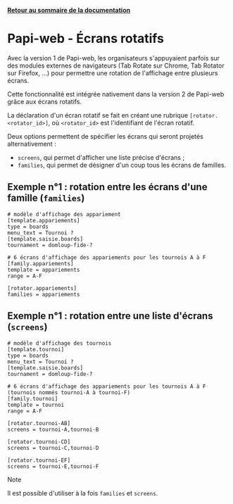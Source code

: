 **[Retour au sommaire de la documentation](../README.md)**

# Papi-web - Écrans rotatifs

Avec la version 1 de Papi-web, les organisateurs s'appuyaient parfois sur des modules externes de navigateurs (Tab Rotate sur Chrome, Tab Rotator sur Firefox, ...) pour permettre une rotation de l'affichage entre plusieurs écrans.

Cette fonctionnalité est intégrée nativement dans la version 2 de Papi-web grâce aux écrans rotatifs.

La déclaration d'un écran rotatif se fait en créant une rubrique `[rotator.<rotator_id>]`, où `<rotator_id>` est l'identifiant de l'écran rotatif.

Deux options permettent de spécifier les écrans qui seront projetés alternativement :
- `screens`, qui permet d'afficher une liste précise d'écrans ;
- `families`, qui permet de désigner d'un coup tous les écrans de familles.

## Exemple n°1 : rotation entre les écrans d'une famille (`families`)

```
# modèle d'affichage des appariement
[template.appariements]
type = boards
menu_text = Tournoi ?
[template.saisie.boards]
tournament = domloup-fide-?

# 6 écrans d'affichage des appariements pour les tournois A à F
[family.appariements]
template = appariements
range = A-F

[rotator.appariements]
families = appariements
```

## Exemple n°1 : rotation entre une liste d'écrans (`screens`)

```
# modèle d'affichage des tournois
[template.tournoi]
type = boards
menu_text = Tournoi ?
[template.saisie.boards]
tournament = domloup-fide-?

# 6 écrans d'affichage des appariements pour les tournois A à F (tournois nommés tournoi-A à tournoi-F)
[family.tournoi]
template = tournoi
range = A-F

[rotator.tournoi-AB]
screens = tournoi-A,tournoi-B

[rotator.tournoi-CD]
screens = tournoi-C,tournoi-D

[rotator.tournoi-EF]
screens = tournoi-E,tournoi-F
```

> [!NOTE]
> Il est possible d'utiliser à la fois `families` et `screens`.
